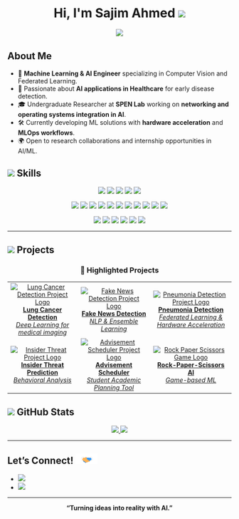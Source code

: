 <h1 align="center"><b>Hi, I'm Sajim Ahmed</b> <img src="https://media.giphy.com/media/hvRJCLFzcasrR4ia7z/giphy.gif" width="35"></h1>

<p align="center">
  <a href="https://github.com/DenverCoder1/readme-typing-svg">
    <img src="https://readme-typing-svg.herokuapp.com?font=Time+New+Roman&color=cyan&size=25&center=true&vCenter=true&width=1200&height=100&lines=AI/ML+Engineer+%7C+Researcher+%7C+Problem+Solver;Passionate+About+AI+in+Healthcare;Let’s+Automate+the+Future!&hearts;">
  </a>
</p>

## **About Me**

- 🚀 **Machine Learning & AI Engineer** specializing in Computer Vision and Federated Learning.
- 🌟 Passionate about **AI applications in Healthcare** for early disease detection.
- 🎓 Undergraduate Researcher at **SPEN Lab** working on **networking and operating systems integration in AI**.
- 🛠️ Currently developing ML solutions with **hardware acceleration** and **MLOps workflows**.
- 🌍 Open to research collaborations and internship opportunities in AI/ML.

## <img src="https://media2.giphy.com/media/QssGEmpkyEOhBCb7e1/giphy.gif?cid=ecf05e47a0n3gi1bfqntqmob8g9aid1oyj2wr3ds3mg700bl&rid=giphy.gif" width="25px"> **Skills**

<p align="center">
  <!-- Programming & Frameworks -->
  <img src="https://img.shields.io/badge/Python-FFD43B?style=for-the-badge&logo=python&logoColor=blue" height="35px">
  <img src="https://img.shields.io/badge/C++-00599C?style=for-the-badge&logo=c%2B%2B&logoColor=white" height="35px">
  <img src="https://img.shields.io/badge/TensorFlow-FF6F00?style=for-the-badge&logo=tensorflow&logoColor=white" height="35px">
  <img src="https://img.shields.io/badge/PyTorch-EE4C2C?style=for-the-badge&logo=pytorch&logoColor=white" height="35px">
  <img src="https://img.shields.io/badge/Scikit%20Learn-F7931E?style=for-the-badge&logo=scikit-learn&logoColor=white" height="35px">
</p>

<p align="center">
  <!-- AI/ML Techniques -->
  <img src="https://img.shields.io/badge/Data%20Cleaning-4CAF50?style=for-the-badge&logo=python&logoColor=white" height="35px">
  <img src="https://img.shields.io/badge/Dimensionality%20Reduction-2196F3?style=for-the-badge&logo=python&logoColor=white" height="35px">
  <img src="https://img.shields.io/badge/Data%20Augmentation-FF9800?style=for-the-badge&logo=python&logoColor=white" height="35px">
  <img src="https://img.shields.io/badge/Convolutional%20Neural%20Networks-3F51B5?style=for-the-badge&logo=python&logoColor=white" height="35px">
  <img src="https://img.shields.io/badge/Recurrent%20Neural%20Networks-9C27B0?style=for-the-badge&logo=python&logoColor=white" height="35px">
  <img src="https://img.shields.io/badge/Transfer%20Learning-FF5722?style=for-the-badge&logo=python&logoColor=white" height="35px">
  <img src="https://img.shields.io/badge/Federated%20Learning-009688?style=for-the-badge&logo=python&logoColor=white" height="35px">
  <img src="https://img.shields.io/badge/Hyperparameter%20Tuning-795548?style=for-the-badge&logo=python&logoColor=white" height="35px">
  <img src="https://img.shields.io/badge/Text%20Classification-607D8B?style=for-the-badge&logo=python&logoColor=white" height="35px">
  <img src="https://img.shields.io/badge/Sentiment%20Analysis-673AB7?style=for-the-badge&logo=python&logoColor=white" height="35px">
  <img src="https://img.shields.io/badge/NER-FFC107?style=for-the-badge&logo=python&logoColor=white" height="35px">
</p>

<p align="center">
  <!-- Tools & Optimization -->
  <img src="https://img.shields.io/badge/Jupyter%20Notebook-FA0F00?style=for-the-badge&logo=jupyter&logoColor=white" height="35px">
  <img src="https://img.shields.io/badge/Git-F05033?style=for-the-badge&logo=git&logoColor=white" height="35px">
  <img src="https://img.shields.io/badge/GitHub-000000?style=for-the-badge&logo=github&logoColor=white" height="35px">
  <img src="https://img.shields.io/badge/Google%20Cloud%20AI-4285F4?style=for-the-badge&logo=google-cloud&logoColor=white" height="35px">
  <img src="https://img.shields.io/badge/AWS%20SageMaker-FF9900?style=for-the-badge&logo=amazonaws&logoColor=white" height="35px">
  <img src="https://img.shields.io/badge/Homomorphic%20Encryption-9B9B9B?style=for-the-badge&logo=python&logoColor=white" height="35px">
</p>

---

## <img src="https://media.giphy.com/media/ZVik7pBtu9dNS/giphy.gif" width="35"> **Projects**

<div align="center">

### 🚀 **Highlighted Projects**

<table>
  <tr>
    <td align="center">
      <a href="https://github.com/sajim73/Lung-Cancer-Detection">
        <img src="https://media.giphy.com/media/3o7abKhOpu0NwenH3O/giphy.gif" width="100" alt="Lung Cancer Detection Project Logo" /><br>
        <b>Lung Cancer Detection</b><br>
        <i>Deep Learning for medical imaging</i>
      </a>
    </td>
    <td align="center">
      <a href="https://github.com/sajim73/Fake-News-Detector">
        <img src="https://media.giphy.com/media/1xVdX6ExFch9w/giphy.gif" width="100" alt="Fake News Detection Project Logo" /><br>
        <b>Fake News Detection</b><br>
        <i>NLP & Ensemble Learning</i>
      </a>
    </td>
    <td align="center">
      <a href="https://github.com/sajim73/Pneumonia-Detection">
        <img src="https://media.giphy.com/media/xT0xeuOy2Fcl9vDGiA/giphy.gif" width="100" alt="Pneumonia Detection Project Logo" /><br>
        <b>Pneumonia Detection</b><br>
        <i>Federated Learning & Hardware Acceleration</i>
      </a>
    </td>
  </tr>
  <tr>
    <td align="center">
      <a href="https://github.com/sajim73/Insider-Threat-Prediction">
        <img src="https://media.giphy.com/media/3o7aCU5DVu8lsOfZ3y/giphy.gif" width="100" alt="Insider Threat Project Logo" /><br>
        <b>Insider Threat Prediction</b><br>
        <i>Behavioral Analysis</i>
      </a>
    </td>
    <td align="center">
      <a href="https://github.com/sajim73/Advisement-Scheduler">
        <img src="https://media.giphy.com/media/l0ExdMHUDKteztyfe/giphy.gif" width="100" alt="Advisement Scheduler Project Logo" /><br>
        <b>Advisement Scheduler</b><br>
        <i>Student Academic Planning Tool</i>
      </a>
    </td>
    <td align="center">
      <a href="https://github.com/sajim73/Rock-Paper-Scissor">
        <img src="https://media.giphy.com/media/xT5LMHxhOfscxPfIfm/giphy.gif" width="100" alt="Rock Paper Scissors Game Logo" /><br>
        <b>Rock-Paper-Scissors AI</b><br>
        <i>Game-based ML</i>
      </a>
    </td>
  </tr>
</table>

</div>


## <img src="https://media.giphy.com/media/iY8CRBdQXODJSCERIr/giphy.gif" width="35"> **GitHub Stats**

<div align="center">
  <a href="https://github.com/sajim73">
    <!-- GitHub Stats Card -->
    <img src="https://github-readme-stats.vercel.app/api?username=sajim73&include_all_commits=true&count_private=true&show_icons=true&line_height=20&title_color=7A7ADB&icon_color=2234AE&text_color=D3D3D3&bg_color=0,000000,130F40" width="450" />
    <!-- GitHub Commit Activity Map Card -->
    <img src="https://github-readme-streak-stats.herokuapp.com/?user=sajim73&theme=black-ice&hide_border=true&date_format=M%20j%5B%2C%20Y%5D" width="450" />
  </a>
</div>

---

## <b>Let’s Connect!</b> <img src="https://github.com/0xAbdulKhalid/0xAbdulKhalid/raw/main/assets/mdImages/handshake.gif" width="50">

<ul>
  <li><a href="https://www.linkedin.com/in/sajim-ahmed-449b1b186/" target="_blank">
    <img src="https://img.shields.io/badge/LinkedIn-Sajim%20Ahmed-blue?style=for-the-badge&logo=linkedin&logoColor=white" />
  </a></li>
  <li><a href="mailto:sajimahmed73@gmail.com" target="_blank">
    <img src="https://img.shields.io/badge/Email-sajim.ahmed%40gmail.com-D14836?style=for-the-badge&logo=gmail&logoColor=white" />
  </a></li>
</ul>

---

<p align="center">
<b>“Turning ideas into reality with AI.”</b>
</p>
